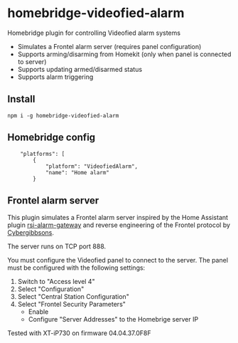 # homebridge-videofied-alarm
Homebridge plugin for controlling Videofied alarm systems

- Simulates a Frontel alarm server (requires panel configuration)
- Supports arming/disarming from Homekit (only when panel is connected to server)
- Supports updating armed/disarmed status
- Supports alarm triggering

## Install
```
npm i -g homebridge-videofied-alarm
```

## Homebridge config
```
    "platforms": [
        {
            "platform": "VideofiedAlarm",
            "name": "Home alarm"
        }
```

## Frontel alarm server
This plugin simulates a Frontel alarm server inspired by the Home Assistant plugin [rsi-alarm-gateway](https://github.com/Mickaelh51/rsi-alarm-gateway) and reverse engineering of the Frontel protocol by [Cybergibbsons](https://cybergibbons.com/alarms-2/multiple-serious-vulnerabilities-in-rsi-videofieds-alarm-protocol/).

The server runs on TCP port 888.

You must configure the Videofied panel to connect to the server. The panel must be configured with the following settings:
1. Switch to "Access level 4"
2. Select "Configuration"
3. Select "Central Station Configuration"
4. Select "Frontel Security Parameters"
    - Enable
    - Configure "Server Addresses" to the Homebrige server IP

Tested with XT-iP730 on firmware 04.04.37.0F8F
